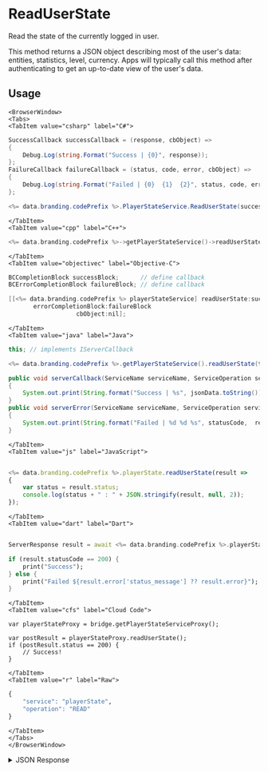 # ReadUserState

Read the state of the currently logged in user.

This method returns a JSON object describing most of the user's data: entities, statistics, level, currency. Apps will typically call this method after authenticating to get an up-to-date view of the user's data.

<PartialServop service_name="playerState" operation_name="READ" />

## Usage

```mdx-code-block
<BrowserWindow>
<Tabs>
<TabItem value="csharp" label="C#">
```

```csharp
SuccessCallback successCallback = (response, cbObject) =>
{
    Debug.Log(string.Format("Success | {0}", response));
};
FailureCallback failureCallback = (status, code, error, cbObject) =>
{
    Debug.Log(string.Format("Failed | {0}  {1}  {2}", status, code, error));
};

<%= data.branding.codePrefix %>.PlayerStateService.ReadUserState(successCallback, failureCallback);
```

```mdx-code-block
</TabItem>
<TabItem value="cpp" label="C++">
```

```cpp
<%= data.branding.codePrefix %>->getPlayerStateService()->readUserState(this);
```

```mdx-code-block
</TabItem>
<TabItem value="objectivec" label="Objective-C">
```

```objectivec
BCCompletionBlock successBlock;      // define callback
BCErrorCompletionBlock failureBlock; // define callback

[[<%= data.branding.codePrefix %> playerStateService] readUserState:successBlock
       errorCompletionBlock:failureBlock
                   cbObject:nil];
```

```mdx-code-block
</TabItem>
<TabItem value="java" label="Java">
```

```java
this; // implements IServerCallback

<%= data.branding.codePrefix %>.getPlayerStateService().readUserState(this);

public void serverCallback(ServiceName serviceName, ServiceOperation serviceOperation, JSONObject jsonData)
{
    System.out.print(String.format("Success | %s", jsonData.toString()));
}
public void serverError(ServiceName serviceName, ServiceOperation serviceOperation, int statusCode, int reasonCode, String jsonError)
{
    System.out.print(String.format("Failed | %d %d %s", statusCode,  reasonCode, jsonError.toString()));
}
```

```mdx-code-block
</TabItem>
<TabItem value="js" label="JavaScript">
```

```javascript

<%= data.branding.codePrefix %>.playerState.readUserState(result =>
{
	var status = result.status;
	console.log(status + " : " + JSON.stringify(result, null, 2));
});
```

```mdx-code-block
</TabItem>
<TabItem value="dart" label="Dart">
```

```dart

ServerResponse result = await <%= data.branding.codePrefix %>.playerStateService.readUserState();

if (result.statusCode == 200) {
    print("Success");
} else {
    print("Failed ${result.error['status_message'] ?? result.error}");
}
```

```mdx-code-block
</TabItem>
<TabItem value="cfs" label="Cloud Code">
```

```cfscript
var playerStateProxy = bridge.getPlayerStateServiceProxy();

var postResult = playerStateProxy.readUserState();
if (postResult.status == 200) {
    // Success!
}
```

```mdx-code-block
</TabItem>
<TabItem value="r" label="Raw">
```

```r
{
	"service": "playerState",
	"operation": "READ"
}
```

```mdx-code-block
</TabItem>
</Tabs>
</BrowserWindow>
```

<details>
<summary>JSON Response</summary>

```json
{
	"status": 200,
	"data": {
		"vcPurchased": 0,
		"experiencePoints": 100,
		"refundCount": 0,
		"server_time": 1484932358724,
		"experienceLevel": 0,
		"currency": {
			"credits": {
				"purchased": 0,
				"balance": 12212,
				"consumed": 133,
				"awarded": 12345
			}
		},
		"statistics": {
			"TestStat": 0,
			"TestStat2": 0
		},
		"abTestingId": 8,
		"id": "323ce861-b749-4ce4-a57a-175232e21b5d",
		"createdAt": 1459439058035,
		"profileId": "323ce861-b749-4ce4-a57a-175232e21b5d",
		"isTester": false,
		"xpCapped": false,
		"sent_events": [],
		"timeZoneOffset": -5,
		"playerName": "",
		"vcClaimed": 0,
		"parentProfileId": null,
		"countryCode": "CA",
		"loginCount": 107,
		"emailAddress": "bradleyh@bitheads.com",
		"peerProfileIds": {
			"peerapp": {
				"profileId": "65fad6a7-1bb7-4ac1-8b8b-59671a81a9ce"
			}
		},
		"previousLogin": 1484061296282,
		"incoming_events": [],
		"peerCurrency": {
			"peerapp": {
				"gold": {
					"purchased": 0,
					"balance": 343,
					"consumed": 0,
					"awarded": 343
				}
			}
		},
		"lastLogin": 1484932342834,
		"languageCode": "en",
		"pictureUrl": null,
		"amountSpent": 0
	}
}
```
</details>

